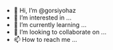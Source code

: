- 👋 Hi, I’m @gorsiyohaz
- 👀 I’m interested in ...
- 🌱 I’m currently learning ...
- 💞️ I’m looking to collaborate on ...
- 📫 How to reach me ...

<!---
gorsiyohaz/gorsiyohaz is a ✨ special ✨ repository because its `README.md` (this file) appears on your GitHub profile.
You can click the Preview link to take a look at your changes.
--->
